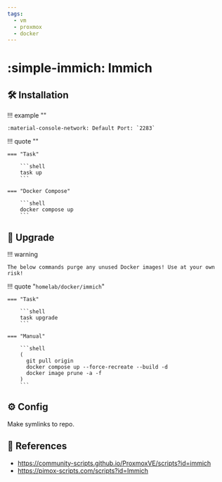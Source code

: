 ```yaml
---
tags:
  - vm
  - proxmox
  - docker
---
```

# :simple-immich: Immich

## :hammer_and_wrench: Installation

!!! example ""

    :material-console-network: Default Port: `2283`

!!! quote ""

    === "Task"
    
        ```shell
        task up
        ```

    === "Docker Compose"
    
        ```shell
        docker compose up
        ```

## :rocket: Upgrade

!!! warning

    The below commands purge any unused Docker images! Use at your own risk!

!!! quote "`homelab/docker/immich`"

    === "Task"

        ```shell
        task upgrade
        ```
        
    === "Manual"
    
        ```shell
        (
          git pull origin
          docker compose up --force-recreate --build -d
          docker image prune -a -f
        )
        ```

## :gear: Config

Make symlinks to repo.

## :link: References

- <https://community-scripts.github.io/ProxmoxVE/scripts?id=immich>
- <https://pimox-scripts.com/scripts?id=Immich>
